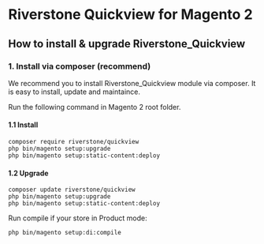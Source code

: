 
# Riverstone Quickview for Magento 2

## How to install & upgrade Riverstone_Quickview

### 1. Install via composer (recommend)

We recommend you to install Riverstone_Quickview module via composer. It is easy to install, update and maintaince.

Run the following command in Magento 2 root folder.

#### 1.1 Install

```
composer require riverstone/quickview
php bin/magento setup:upgrade
php bin/magento setup:static-content:deploy

```
#### 1.2 Upgrade

```
composer update riverstone/quickview
php bin/magento setup:upgrade
php bin/magento setup:static-content:deploy

```
Run compile if your store in Product mode:

```
php bin/magento setup:di:compile

```
